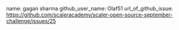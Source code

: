 name: gagan sharma
github_user_name: Olaf51
url_of_github_issue: https://github.com/scaleracademy/scaler-open-source-september-challenge/issues/25